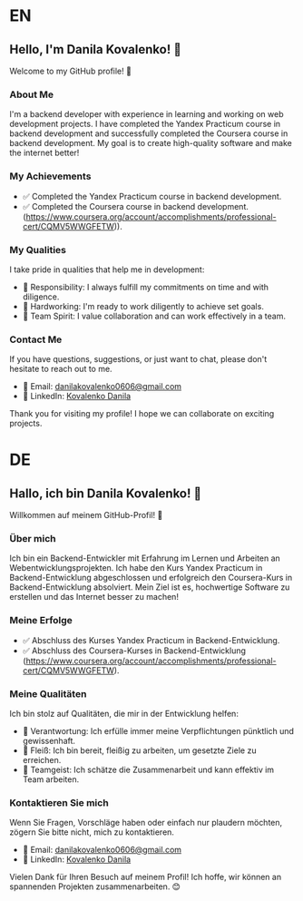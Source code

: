 # EN
## Hello, I'm Danila Kovalenko! 🙌

Welcome to my GitHub profile! 🚀

### About Me
I'm a backend developer with experience in learning and working on web development projects. I have completed the Yandex Practicum course in backend development and successfully completed the Coursera course in backend development. My goal is to create high-quality software and make the internet better!

### My Achievements
- ✅ Completed the Yandex Practicum course in backend development.
- ✅ Completed the Coursera course in backend development. (https://www.coursera.org/account/accomplishments/professional-cert/CQMV5WWGFETW)).

### My Qualities
I take pride in qualities that help me in development:
- 💼 Responsibility: I always fulfill my commitments on time and with diligence.
- 💪 Hardworking: I'm ready to work diligently to achieve set goals.
- 🤝 Team Spirit: I value collaboration and can work effectively in a team.

### Contact Me
If you have questions, suggestions, or just want to chat, please don't hesitate to reach out to me.

- 📧 Email: danilakovalenko0606@gmail.com
- 💼 LinkedIn: [Kovalenko Danila](https://www.linkedin.com/in/kovalenko-danila-923948257/)

Thank you for visiting my profile! I hope we can collaborate on exciting projects. 

# DE
## Hallo, ich bin Danila Kovalenko! 🙌

Willkommen auf meinem GitHub-Profil! 🚀

### Über mich
Ich bin ein Backend-Entwickler mit Erfahrung im Lernen und Arbeiten an Webentwicklungsprojekten. Ich habe den Kurs Yandex Practicum in Backend-Entwicklung abgeschlossen und erfolgreich den Coursera-Kurs in Backend-Entwicklung absolviert. Mein Ziel ist es, hochwertige Software zu erstellen und das Internet besser zu machen!

### Meine Erfolge
- ✅ Abschluss des Kurses Yandex Practicum in Backend-Entwicklung.
- ✅ Abschluss des Coursera-Kurses in Backend-Entwicklung (https://www.coursera.org/account/accomplishments/professional-cert/CQMV5WWGFETW).

### Meine Qualitäten
Ich bin stolz auf Qualitäten, die mir in der Entwicklung helfen:
- 💼 Verantwortung: Ich erfülle immer meine Verpflichtungen pünktlich und gewissenhaft.
- 💪 Fleiß: Ich bin bereit, fleißig zu arbeiten, um gesetzte Ziele zu erreichen.
- 🤝 Teamgeist: Ich schätze die Zusammenarbeit und kann effektiv im Team arbeiten.

### Kontaktieren Sie mich
Wenn Sie Fragen, Vorschläge haben oder einfach nur plaudern möchten, zögern Sie bitte nicht, mich zu kontaktieren.

- 📧 Email: danilakovalenko0606@gmail.com
- 💼 LinkedIn: [Kovalenko Danila](https://www.linkedin.com/in/kovalenko-danila-923948257/)

Vielen Dank für Ihren Besuch auf meinem Profil! Ich hoffe, wir können an spannenden Projekten zusammenarbeiten. 😊
